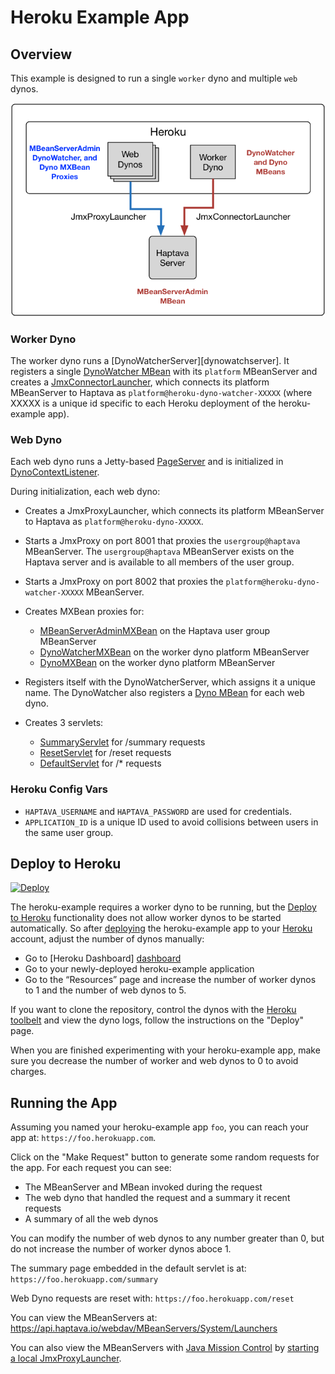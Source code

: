 # Heroku Example App

## Overview
This example is designed to run a single `worker` dyno and multiple `web` dynos.

![Overview](docs/overview.png)

### Worker Dyno
The worker dyno runs a [DynoWatcherServer][dynowatchserver].
It registers a single [DynoWatcher MBean][dynowatchermbean]
with its `platform` MBeanServer and creates a [JmxConnectorLauncher][jmxconnectorlauncher],
which connects its platform MBeanServer to Haptava as `platform@heroku-dyno-watcher-XXXXX`
(where XXXXX is a unique id specific to each Heroku deployment of the heroku-example app).

### Web Dyno
Each web dyno runs a Jetty-based [PageServer][pageserver] and is
initialized in [DynoContextListener][dynocontextlistener].

During initialization, each web dyno:

* Creates a JmxProxyLauncher, which connects its platform MBeanServer to Haptava as `platform@heroku-dyno-XXXXX`.
 
* Starts a JmxProxy on port 8001 that proxies the `usergroup@haptava` MBeanServer.
The `usergroup@haptava` MBeanServer exists on the Haptava server and is available
to all members of the user group.

* Starts a JmxProxy on port 8002 that proxies the `platform@heroku-dyno-watcher-XXXXX` MBeanServer.

* Creates MXBean proxies for:
   * [MBeanServerAdminMXBean][mbeanserveradminmxbean] on the Haptava user group MBeanServer
   * [DynoWatcherMXBean][dynowatchermxbean] on the worker dyno platform MBeanServer
   * [DynoMXBean][dynomxbean] on the worker dyno platform MBeanServer
 
* Registers itself with the DynoWatcherServer, which assigns it a unique name.
The DynoWatcher also registers a
[Dyno MBean][dynombean] for each web dyno.

* Creates 3 servlets:
  * [SummaryServlet][summary] for /summary requests
  * [ResetServlet][reset] for /reset requests
  * [DefaultServlet][default] for /* requests

### Heroku Config Vars
* `HAPTAVA_USERNAME` and `HAPTAVA_PASSWORD` are used for credentials.  
* `APPLICATION_ID` is a unique ID used to avoid collisions between users in the same user group.

## Deploy to Heroku

[![Deploy](https://www.herokucdn.com/deploy/button.png)](https://heroku.com/deploy)

The heroku-example requires a worker dyno to be running, but the
[Deploy to Heroku][deploydocs] functionality does not allow
worker dynos to be started automatically. So after [deploying][deploy]
the heroku-example app to your [Heroku][heroku] account, adjust the number of dynos
manually:
* Go to [Heroku Dashboard] [dashboard]
* Go to your newly-deployed heroku-example application
* Go to the “Resources” page and increase the number of worker dynos to 1
and the number of web dynos to 5.

If you want to clone the repository, control the dynos with the [Heroku toolbelt][toolbelt]
and view the dyno logs, follow the instructions on the "Deploy" page.

When you are finished experimenting with your heroku-example app, make sure you decrease the
number of worker and web dynos to 0 to avoid charges.

## Running the App

Assuming you named your heroku-example app `foo`, you can reach your app at: `https://foo.herokuapp.com`.

Click on the "Make Request" button to generate some random requests for the app.
For each request you can see:
* The MBeanServer and MBean invoked during the request
* The web dyno that handled the request and a summary it recent requests
* A summary of all the web dynos

You can modify the number of web dynos to any number greater than 0, but do not increase the number of
worker dynos aboce 1.

The summary page embedded in the default servlet is at: `https://foo.herokuapp.com/summary`

Web Dyno requests are reset with: `https://foo.herokuapp.com/reset`

You can view the MBeanServers at: https://api.haptava.io/webdav/MBeanServers/System/Launchers

You can also view the MBeanServers with [Java Mission Control][jmc]
by [starting a local JmxProxyLauncher][jmxproxylauncher].

[dynowatcherserver]: src/main/java/io/haptava/examples/heroku/DynoWatcherServer.java
[dynowatchermxbean]: src/main/java/io/haptava/examples/heroku/mbeans/DynoWatcherMXBean.java
[dynowatchermbean]: src/main/java/io/haptava/examples/heroku/mbeans/DynoWatcherMBean.java
[dynocontextlistener]: src/main/java/io/haptava/examples/heroku/servlets/DynoContextListener.java
[dynomxbean]: src/main/java/io/haptava/examples/heroku/mbeans/DynoMXBean.java
[dynombean]: src/main/java/io/haptava/examples/heroku/mbeans/DynoMBean.java
[summary]: src/main/java/io/haptava/examples/heroku/servlets/SummaryServlet.java
[reset]: src/main/java/io/haptava/examples/heroku/servlets/ResetServlet.java
[default]: src/main/java/io/haptava/examples/heroku/servlets/DefaultServlet.java
[pageserver]: src/main/java/io/haptava/examples/heroku/PageServer.java
[deploydocs]: https://devcenter.heroku.com/articles/heroku-button
[deploy]: https://heroku.com/deploy?template=https://github.com/haptava/heroku-example
[heroku]: http://www.heroku.com
[dashboard]: https://dashboard.heroku.com/apps
[toolbelt]: https://toolbelt.heroku.com/
[jmc]: http://www.oracle.com/technetwork/java/javaseproducts/mission-control/java-mission-control-1998576.html
[jmxconnectorlauncher]: http://docs.haptava.io/jmxconnectorlaunchers.html
[jmxproxylauncher]: http://docs.haptava.io/jmxproxylaunchers.html
[mbeanserveradminmxbean]: http://docs.haptava.io/MBeanServerAdminMXBean.html




